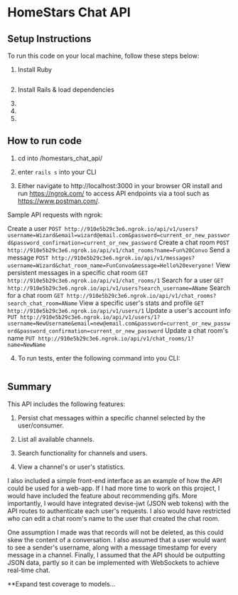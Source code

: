 # HomeStars Chat API

## Setup Instructions
To run this code on your local machine, follow these steps below:

1. Install Ruby
```
```

2. Install Rails & load dependencies

3.

4.

5.

## How to run code

1. cd into /homestars_chat_api/

2. enter `rails s` into your CLI

3. Either navigate to http://localhost:3000 in your browser OR install and run https://ngrok.com/ to
access API endpoints via a tool such as https://www.postman.com/.

Sample API requests with ngrok:

Create a user `POST http://910e5b29c3e6.ngrok.io/api/v1/users?username=Wizard&email=wizard@email.com&password=current_or_new_password&password_confirmation=current_or_new_password`
Create a chat room `POST http://910e5b29c3e6.ngrok.io/api/v1/chat_rooms?name=Fun%20Convo`
Send a message `POST http://910e5b29c3e6.ngrok.io/api/v1/messages?username=Wizard&chat_room_name=FunConvo&message=Hello%20everyone!`
View persistent messages in a specific chat room `GET http://910e5b29c3e6.ngrok.io/api/v1/chat_rooms/1`
Search for a user `GET http://910e5b29c3e6.ngrok.io/api/v1/users?search_username=AName`
Search for a chat room `GET http://910e5b29c3e6.ngrok.io/api/v1/chat_rooms?search_chat_room=AName`
View a specific user's stats and profile `GET http://910e5b29c3e6.ngrok.io/api/v1/users/1`
Update a user's account info `PUT http://910e5b29c3e6.ngrok.io/api/v1/users/1?username=NewUsername&email=new@email.com&password=current_or_new_password&password_confirmation=current_or_new_password`
Update a chat room's name `PUT http://910e5b29c3e6.ngrok.io/api/v1/chat_rooms/1?name=NewName`

4. To run tests, enter the following command into you CLI:
```
```

## Summary
This API includes the following features:

1. Persist chat messages within a specific channel selected by the user/consumer.

2. List all available channels.

3. Search functionality for channels and users.

4. View a channel's or user's statistics.

I also included a simple front-end interface as an example of how the API could be used for a web-app.
If I had more time to work on this project, I would have included the feature about recommending gifs.
More importantly, I would have integrated devise-jwt (JSON web tokens) with the API routes to authenticate each user's requests.
I also would have restricted who can edit a chat room's name to the user that created the chat room.

One assumption I made was that records will not be deleted, as this could skew the content of a conversation.
I also assumed that a user would want to see a sender's username, along with a message timestamp for every message in
a channel. Finally, I assumed that the API should be outputting JSON data, partly so it can be implemented with WebSockets to achieve real-time chat.

**Expand test coverage to models...
